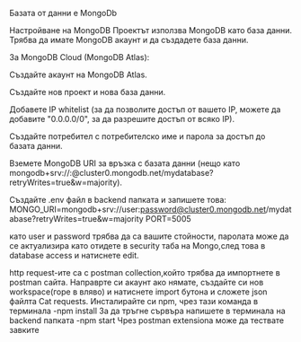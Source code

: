Базата от данни е MongoDb

Настройване на MongoDB
Проектът използва MongoDB като база данни. Трябва да имате MongoDB акаунт и да създадете база данни.

За MongoDB Cloud (MongoDB Atlas):

Създайте акаунт на MongoDB Atlas.

Създайте нов проект и нова база данни.

Добавете IP whitelist (за да позволите достъп от вашето IP, можете да добавите "0.0.0.0/0", за да разрешите достъп от всяко IP).

Създайте потребител с потребителско име и парола за достъп до базата данни.

Вземете MongoDB URI за връзка с базата данни (нещо като mongodb+srv://<user>:<password>@cluster0.mongodb.net/mydatabase?retryWrites=true&w=majority).

Създайте .env файл в backend папката и запишете това:
MONGO_URI=mongodb+srv://user:password@cluster0.mongodb.net/mydatabase?retryWrites=true&w=majority
PORT=5005

като user и password трябва да са вашите стойности, паролата може да се актуализира като отидете в security таба на Mongo,след това в database access и натиснете edit.

http request-ите са с postman collection,който трябва да импортнете в postman сайта. Направрте си акаунт ако нямате, създайте си нов workspace(горе в вляво) и натиснете import бутона и сложете json файлта Cat requests. 
Инсталирайте си npm, чрез тази команда в терминала
-npm install
За да тръгне сървъра напишете в терминала на  backend папката
-npm start
Чрез postman extensiona може да тествате завките
